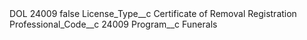 <?xml version="1.0" encoding="UTF-8"?>
<CustomMetadata xmlns="http://soap.sforce.com/2006/04/metadata" xmlns:xsi="http://www.w3.org/2001/XMLSchema-instance" xmlns:xsd="http://www.w3.org/2001/XMLSchema">
    <label>DOL 24009</label>
    <protected>false</protected>
    <values>
        <field>License_Type__c</field>
        <value xsi:type="xsd:string">Certificate of Removal Registration</value>
    </values>
    <values>
        <field>Professional_Code__c</field>
        <value xsi:type="xsd:string">24009</value>
    </values>
    <values>
        <field>Program__c</field>
        <value xsi:type="xsd:string">Funerals</value>
    </values>
</CustomMetadata>

